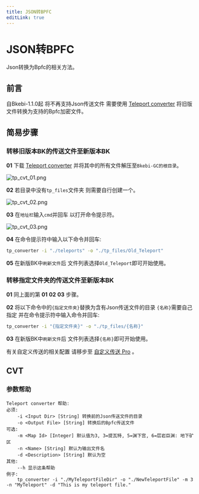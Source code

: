```yaml
---
title: JSON转BPFC
editLink: true
---
```


# JSON转BPFC

Json转换为Bpfc的相关方法。

## 前言

自Bkebi-1.1.0起 将不再支持Json传送文件 需要使用 [Teleport converter](https://discord.com/channels/1026295403282436097/1072831171639115796/1080399740254040104) 将旧版文件转换为支持的Bpfc加密文件。

## 简易步骤

### 转移旧版本BK的传送文件至新版本BK

**01** 下载 [Teleport converter](https://discord.com/channels/1026295403282436097/1072831171639115796/1080399740254040104) 并将其中的所有文件解压至`Bkebi-GC的根目录`。

![tp_cvt_01.png](image/tp_cvt_01.png)

**02** 若目录中没有`tp_files`文件夹 则需要自行创建一个。

![tp_cvt_02.png](image/tp_cvt_02.png)

**03** 在`地址栏`输入`cmd`并回车 以打开命令提示符。

![tp_cvt_03.png](image/tp_cvt_03.png)

**04** 在命令提示符中输入以下命令并回车: 

```bat
tp_converter -i "./teleports" -o "./tp_files/Old_Teleport"
```

**05** 在新版BK中`刷新文件`后 文件列表选择`Old_Teleport`即可开始使用。

### 转移指定文件夹的传送文件至新版本BK

**01** 同上面的第 **01** **02** **03** 步骤。

**02** 将以下命令中的`{指定文件夹}`替换为含有Json传送文件的目录 `{名称}`需要自己指定 并在命令提示符中输入命令并回车: 

```bat
tp_converter -i "{指定文件夹}" -o "./tp_files/{名称}"
```

**03** 在新版BK中`刷新文件`后 文件列表选择`{名称}`即可开始使用。

有关自定义传送的相关配置 请移步至 [自定义传送 Pro](/cheat/bkebi-gc/03_teleport.html#自定义传送-pro) 。


## CVT

### 参数帮助

```
Teleport converter 帮助:
必须:
    -i <Input Dir> [String] 转换前的Json传送文件的目录
    -o <Output File> [String] 转换后的Bpfc传送文件
可选:
    -m <Map Id> [Integer] 默认值为3, 3=提瓦特, 5=渊下宫, 6=层岩巨渊: 地下矿区
    -n <Name> [String] 默认为输出文件名
    -d <Description> [String] 默认为空
其他:
    --h 显示这条帮助
例子:
    tp_converter -i "./MyTeleportFileDir" -o "./NewTeleportFile" -m 3 -n "MyTeleport" -d "This is my teleport file."
```